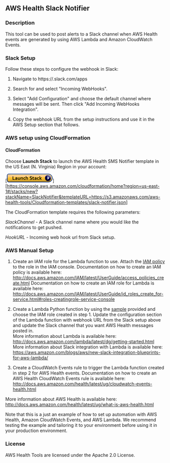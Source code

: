 ## AWS Health Slack Notifier

### Description

This tool can be used to post alerts to a Slack channel when AWS Health events are generated by using AWS Lambda and Amazon CloudWatch Events. 

### Slack Setup
Follow these steps to configure the webhook in Slack:

1. Navigate to https://<your-team-domain>.slack.com/apps

2. Search for and select "Incoming WebHooks".

3. Select "Add Configuration" and choose the default channel where messages will be sent. Then click "Add Incoming WebHooks Integration".

4. Copy the webhook URL from the setup instructions and use it in the AWS Setup section that follows.


### AWS setup using CloudFormation 

#### CloudFormation
Choose **Launch Stack** to launch the AWS Health SMS Notifier template in the US East (N. Virginia) Region in your account:
 
[![Launch Slack Notifier for AWS Health Notifications](../images/cloudformation-launch-stack.png)][https://console.aws.amazon.com/cloudformation/home?region=us-east-1#/stacks/new?stackName=SlackNotifier&templateURL=https://s3.amazonaws.com/aws-health-tools/Cloudformation-templates/slack-notifier.json]
 
The CloudFormation template requires the following parameters:
 
*SlackChannel* - A Slack channel name where you would like the notifications to get pushed.
 
*HookURL* - Incoming web hook url from Slack setup.



### AWS Manual Setup

1. Create an IAM role for the Lambda function to use. Attach the [IAM policy](IAMPolicy) to the role in the IAM console.
Documentation on how to create an IAM policy is available here: http://docs.aws.amazon.com/IAM/latest/UserGuide/access_policies_create.html
Documentation on how to create an IAM role for Lambda is available here: http://docs.aws.amazon.com/IAM/latest/UserGuide/id_roles_create_for-service.html#roles-creatingrole-service-console

2. Create a Lambda Python function by using the [sample](LambdaFunction.py) provided and choose the IAM role created in step 1. Update the configuration section of the Lambda function with webhook URL from the Slack setup above and update the Slack channel that you want AWS Health messages posted in.  
More information about Lambda is available here: http://docs.aws.amazon.com/lambda/latest/dg/getting-started.html
More information about Slack integration with Lambda is available here: https://aws.amazon.com/blogs/aws/new-slack-integration-blueprints-for-aws-lambda/

3. Create a CloudWatch Events rule to trigger the Lambda function created in step 2 for AWS Health events.
Documentation on how to create an AWS Health CloudWatch Events rule is available here: http://docs.aws.amazon.com/health/latest/ug/cloudwatch-events-health.html

More information about AWS Health is available here: http://docs.aws.amazon.com/health/latest/ug/what-is-aws-health.html

Note that this is a just an example of how to set up automation with AWS Health, Amazon CloudWatch Events, and AWS Lambda. We recommend testing the example and tailoring it to your environment before using it in your production environment.

### License
AWS Health Tools are licensed under the Apache 2.0 License.


